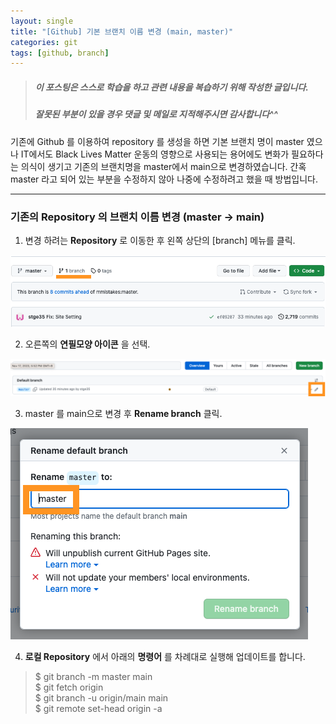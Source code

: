 ```yaml
---
layout: single
title: "[Github] 기본 브랜치 이름 변경 (main, master)"
categories: git
tags: [github, branch]
---
```




> ##### 이 포스팅은 스스로 학습을 하고 관련 내용을 복습하기 위해 작성한 글입니다.   
> ##### 잘못된 부분이 있을 경우 댓글 및 메일로 지적해주시면 감사합니다^^
 
기존에 Github 를 이용하여 repository 를 생성을 하면 기본 브랜치 명이 master 였으나 IT에서도 Black Lives Matter 운동의 영향으로 
사용되는 용어에도 변화가 필요하다는 의식이 생기고 기존의 브랜치명을 master에서 main으로 변경하였습니다.
간혹 master 라고 되어 있는 부분을 수정하지 않아 나중에 수정하려고 했을 때 방법입니다.

<hr/>


### 기존의 Repository 의 브랜치 이름 변경 (master -> main)

1. 변경 하려는 **Repository** 로 이동한 후 왼쪽 상단의 [branch] 메뉴를 클릭.

![images](../images/2023-11-17-change-branch-name/screenshoot1.png)

2. 오른쪽의 **연필모양 아이콘** 을 선택.

<img src="../images/2023-11-17-change-branch-name/screenshoot2.png">

3. master 를 main으로 변경 후 **Rename branch** 클릭.

<img src="../images/2023-11-17-change-branch-name/screenshoot3.png">

4. **로컬 Repository** 에서 아래의 **명령어** 를 차례대로 실행해 업데이트를 합니다.

> $ git branch -m master main  
> $ git fetch origin  
> $ git branch -u origin/main main  
> $ git remote set-head origin -a